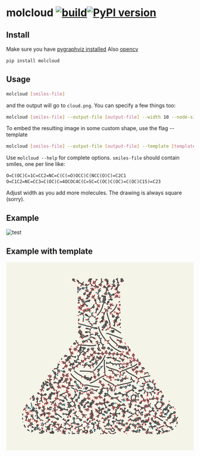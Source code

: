 # molcloud [![build](https://github.com/whitead/molcloud/actions/workflows/tests.yml/badge.svg)](https://whitead.github.io/molcloud/)[![PyPI version](https://badge.fury.io/py/molcloud.svg)](https://badge.fury.io/py/molcloud)

## Install

Make sure you have [pygraphviz installed](https://pygraphviz.github.io/documentation/stable/install.html)
Also [opencv](https://pypi.org/project/opencv-python/)

```sh
pip install molcloud
```

## Usage

```sh
molcloud [smiles-file]
```

and the output will go to `cloud.png`. You can specify a few things too:

```sh
molcloud [smiles-file] --output-file [output-file] --width 10 --node-size 25
```

To embed the resulting image in some custom shape, use the flag --template
```sh
molcloud [smiles-file] --output-file [output-file] --template [template-file]
```

Use `molcloud --help` for complete options. `smiles-file` should contain smiles, one per line like:

```plain
O=C(OC)C=1C=CC2=NC=C(C(=O)OCC)C(NCC(O)C)=C2C1
O=C1C2=NC=CC3=C(OC)C=4OCOC4C(C=5C=C(OC)C(OC)=C(OC)C15)=C23
```

Adjust width as you add more molecules. The drawing is always square (sorry).

## Example

![test](https://user-images.githubusercontent.com/908389/176980703-bc814295-ee37-4c41-a31b-6b75bb420659.png)

## Example with template
![test_templ](tests/beaker.png)

